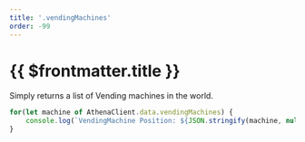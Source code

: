 ```yaml
---
title: '.vendingMachines'
order: -99
---
```


# {{ $frontmatter.title }}

Simply returns a list of Vending machines in the world.

```ts
for(let machine of AthenaClient.data.vendingMachines) {
    console.log(`VendingMachine Position: ${JSON.stringify(machine, null, '\t')}`);
}
```